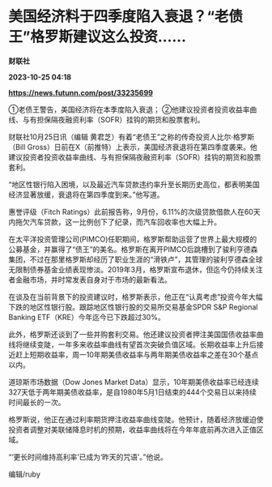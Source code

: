 # 美国经济料于四季度陷入衰退？“老债王”格罗斯建议这么投资……
**财联社**

**2023-10-25 04:18**

**https://news.futunn.com/post/33235699**

①老债王警告，美国经济将在本季度陷入衰退； ②他建议投资者投资收益率曲线、与有担保隔夜融资利率（SOFR）挂钩的期货和股票套利。

财联社10月25日讯（编辑 黄君芝）有着“老债王”之称的传奇投资人比尔·格罗斯（Bill Gross）日前在X（前推特）上表示，美国经济衰退将在第四季度袭来。他建议投资者投资收益率曲线、与有担保隔夜融资利率（SOFR）挂钩的期货和股票套利。

“地区性银行陷入困境，以及最近汽车贷款违约率升至长期历史高位，都表明美国经济显著放缓，衰退将在第四季度到来。”他写道。

惠誉评级（Fitch Ratings）此前报告称，9月份，6.11%的次级贷款借款人在60天内拖欠汽车贷款，这一比例创下了纪录，而汽车回收率也大幅上升。

在太平洋投资管理公司(PIMCO)任职期间，格罗斯帮助运营了世界上最大规模的公募基金，并赢得了“债王”的美名。格罗斯在离开PIMCO后跳槽到了骏利亨德森集团，不过在那里格罗斯却经历了职业生涯的“滑铁卢”，其管理的骏利亨德森全球无限制债券基金业绩表现惨淡。2019年3月，格罗斯宣布退休，但迄今仍持续关注者金融市场，并时常发表自身对于市场的最新看法。

在谈及在当前背景下的投资建议时，格罗斯表示，他正在“认真考虑”投资今年大幅下跌的地区性银行股。跟踪地区性银行股的交易所交易基金SPDR S&P Regional Banking ETF（KRE）今年迄今已下跌超过30%。

此外，格罗斯还谈到了一些并购套利交易。他还建议投资者押注美国国债收益率曲线将继续变陡，一年多来收益率曲线有望首次突破负值区域。长期收益率上升后接近赶上短期收益率，周一10年期美债收益率与两年期美债收益率之差在30个基点以内。

道琼斯市场数据（Dow Jones Market Data）显示，10年期美债收益率已经连续327天低于两年期美债收益率，是自1980年5月1日结束的444个交易日以来持续时间最长的一次。

格罗斯说，他正在通过利率期货押注收益率曲线变陡。他预计，随着经济放缓迫使投资者调整对美联储降息时机的预期，收益率曲线将在今年年底前再次进入正值区域。

“‘更长时间维持高利率’已成为‘昨天的咒语’。”他说。

编辑/ruby